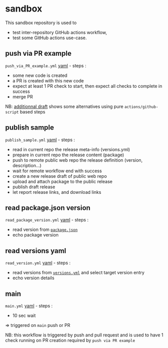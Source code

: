# sandbox

This sandbox repository is used to
- test inter-repository GitHub actions workflow,
- test some GitHub actions use-case.

## push via PR example
`push_via_PR_example.yml` [yaml](.github/workflows/push_via_PR_example.yml) - steps :
- some new code is created
- a PR is created with this new code
- expect at least 1 PR check to start, then expect all checks to complete in success
- merge PR

NB: [additionnal draft](.github/workflows/push_via_PR_example_ghscript_draft.yml) shows some alternatives using pure `actions/github-script` based steps

## publish sample
`publish_sample.yml` [yaml](.github/workflows/publish_sample.yml) - steps :
- read in current repo the release meta-info (versions.yml)
- prepare in current repo the release content (package)
- push to remote public web repo the release definition (version, description...)
- wait for remote workflow end with success
- create a new release draft of public web repo
- upload and attach package to the public release
- publish draft release
- let report release links, and download links

## read package.json version
`read_package_version.yml` [yaml](.github/workflows/read_package_version.yml) - steps :
- read version from [`package.json`](./package.json)
- echo package version

## read versions yaml
`read_version.yml` [yaml](.github/workflows/read_version.yml) - steps :
- read versions from [`versions.yml`](./versions.yml) and select target version entry
- echo version details

## main
`main.yml` [yaml](.github/workflows/main.yml) - steps :
- 10 sec wait

=> triggered on `main` push or PR

NB: this workflow is triggered by push and pull request and is used to have 1 check running on PR creation required by `push via PR example`